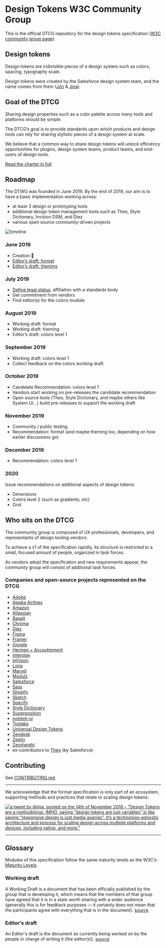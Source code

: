 # Design Tokens W3C Community Group

This is the official DTCG repository for the design tokens specification ([W3C community group page](https://www.w3.org/community/design-tokens/)).

## Design tokens

Design tokens are indivisible pieces of a design system such as colors, spacing, typography scale.

Design tokens were created by the Salesforce design system team, and the name comes from them ([Jon](https://twitter.com/jonnylevine) & [Jina](https://twitter.com/jina)).

## Goal of the DTCG

Sharing design properties such as a color palette across many tools and platforms should be simple.

The DTCG’s goal is to provide standards upon which products and design tools can rely for sharing stylistic pieces of a design system at scale.

We believe that a common way to share design tokens will unlock efficiency opportunities for plugins, design system teams, product teams, and end-users of design tools.

[Read the charter in full](https://github.com/design-tokens/community-group/blob/master/CHARTER.md).

## Roadmap

The DTWG was founded in June 2019. By the end of 2019, our aim is to have a basic implementation working across:

- at least 3 design or prototyping tools
- additional design token management tools such as Theo, Style Dictionary, Invision DSM, and Diez
- various open source community-driven projects

![timeline](https://user-images.githubusercontent.com/85783/61584784-6f791000-ab02-11e9-8dfd-896cc9d147ba.png)

### June 2019

- Creation 🎉 
- [Editor’s draft: format](#1)
- [Editor’s draft: theming](#2)

### July 2019

- [Define legal status](#8), affiliation with a standards body
- Get commitment from vendors
- Find editor(s) for the colors module
 
### August 2019

- Working draft: format
- Working draft: theming
- Editor’s draft: colors level 1

### September 2019

- Working draft: colors level 1
- Collect feedback on the colors working draft

### October 2019

- Candidate Recommendation: colors level 1
- Vendors start working on pre-releases the candidate recommendation
- Open source tools (Theo, Style Dictionary, and maybe others like System UI…) build pre-releases to support the working draft

### November 2019

- Community / public testing
- Recommendation: format (and maybe theming too, depending on how earlier discussions go)

### December 2019

- Recommendation: colors level 1

### 2020

Issue recommendations on additional aspects of design tokens:

- Dimensions
- Colors level 2 (such as gradients, etc)
- Grid

## Who sits on the DTCG

The community group is composed of UX professionals, developers, and representants of design tooling vendors.

To achieve a v1 of the specification rapidly, its structure is restricted to a small, focused amount of people, organized in task forces.

As vendors adopt the specification and new requirements appear, the community group will consist of additional task forces.

### Companies and open-source projects represented on the DTCG

- [Adobe](https://www.adobe.com)
- [Alaska Airlines](https://www.alaskaair.com)
- [Amazon](https://www.amazon.com)
- [Atlassian](https://www.atlassian.com)
- [Basalt](https://www.basalt.io/)
- [Chroma](https://hichroma.com)
- [Diez](https://diez.org)
- [Figma](https://figma.com)
- [Framer](https://www.framer.com)
- [Google](https://www.google.com)
- [Herman + Accoutrement](https://oddbird.net/herman/)
- [Interplay](https://interplayapp.com)
- [InVision](https://www.invisionapp.com)
- [Lona](https://github.com/airbnb/Lona)
- [Marvel](https://marvelapp.com)
- [Modulz](https://www.modulz.app)
- [Salesforce](https://www.salesforce.com)
- [Sass](https://www.sass-lang.com)
- [Shopify](https://www.shopify.com)
- [Sketch](https://www.sketch.com/)
- [Specify](https://www.specifyapp.com/)
- [Style Dictionary](https://amzn.github.io/style-dictionary)
- [Superposition](https://superposition.design)
- [system-ui](https://github.com/system-ui)
- [Toolabs](https://www.toolabs.com)
- [Universal Design Tokens](https://github.com/universal-design-tokens/udt)
- [Zendesk](https://www.zendesk.com)
- [Zeplin](https://zeplin.io)
- [Zeroheight](https://www.zeroheight.com)
- ex-contributors to [Theo](https://github.com/salesforce-ux/theo) (by Salesforce)

## Contributing

See [CONTRIBUTING.md](https://github.com/design-tokens/community-group/blob/master/CONTRIBUTING.md).

---

We acknowledge that the format specification is only part of an ecosystem, supporting methods and practices that relate to scaling design tokens:

[![a tweet by @jina, posted on the 14th of November 2018 – "Design Tokens are a methodology. IMHO, saying “design tokens are just variables” is like saying “responsive design is just media queries”. It’s a technology-agnostic architecture and process for scaling design across multiple platforms and devices, including native, and more."](https://user-images.githubusercontent.com/85783/59956860-eeb5ee00-9447-11e9-8ea3-3bb6c158bc1a.png)](https://twitter.com/jina/status/1062808011301965825)

---

## Glossary

Modules of this specification follow the same maturity levels as the W3C’s: [Maturity Levels](https://www.w3.org/2015/Process-20150901/#maturity-levels).

### Working draft

A Working Draft is a document that has been officially published by the group that is developing it, which means that the members of that group have agreed that it is in a state worth sharing with a wider audience (generally this is for feedback purposes — it certainly does not mean that the participants agree with everything that is in the document). [source](https://stackoverflow.com/questions/6692762/what-is-the-difference-between-a-w3c-working-draft-and-an-editors-draft)

### Editor’s draft

An Editor's draft is the document as currently being worked on by the people in charge of writing it (the editor(s)). [source](https://stackoverflow.com/questions/6692762/what-is-the-difference-between-a-w3c-working-draft-and-an-editors-draft)

